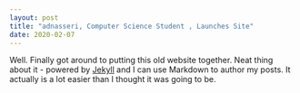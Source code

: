 ```yaml
---
layout: post
title: "adnasseri, Computer Science Student , Launches Site"
date: 2020-02-07
---
```


Well. Finally got around to putting this old website together. Neat thing about it - powered by [Jekyll](http://jekyllrb.com) and I can use Markdown to author my posts. It actually is a lot easier than I thought it was going to be.
